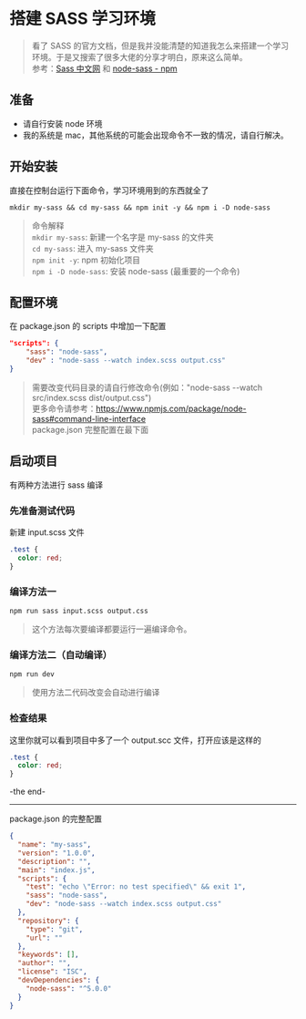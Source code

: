 # 搭建 SASS 学习环境

> 看了 SASS 的官方文档，但是我并没能清楚的知道我怎么来搭建一个学习环境。于是又搜索了很多大佬的分享才明白，原来这么简单。  
> 参考：[Sass 中文网](https://www.sass.hk/) 和 [node-sass - npm](https://www.npmjs.com/package/node-sass)

## 准备

- 请自行安装 node 环境
- 我的系统是 mac，其他系统的可能会出现命令不一致的情况，请自行解决。

## 开始安装

直接在控制台运行下面命令，学习环境用到的东西就全了

```shall
mkdir my-sass && cd my-sass && npm init -y && npm i -D node-sass
```

> 命令解释  
> `mkdir my-sass`: 新建一个名字是 my-sass 的文件夹  
> `cd my-sass`: 进入 my-sass 文件夹  
> `npm init -y`: npm 初始化项目  
> `npm i -D node-sass`: 安装 node-sass (最重要的一个命令)

## 配置环境

在 package.json 的 scripts 中增加一下配置

```json
"scripts": {
    "sass": "node-sass",
    "dev" : "node-sass --watch index.scss output.css"
}
```

> 需要改变代码目录的请自行修改命令(例如："node-sass --watch src/index.scss dist/output.css")  
> 更多命令请参考：https://www.npmjs.com/package/node-sass#command-line-interface  
> package.json 完整配置在最下面

## 启动项目

有两种方法进行 sass 编译

### 先准备测试代码

新建 input.scss 文件

```css
.test {
  color: red;
}
```

### 编译方法一

`npm run sass input.scss output.css`

> 这个方法每次要编译都要运行一遍编译命令。

### 编译方法二（自动编译）

`npm run dev`

> 使用方法二代码改变会自动进行编译

### 检查结果

这里你就可以看到项目中多了一个 output.scc 文件，打开应该是这样的

```css
.test {
  color: red;
}
```

-the end-

---

package.json 的完整配置

```json
{
  "name": "my-sass",
  "version": "1.0.0",
  "description": "",
  "main": "index.js",
  "scripts": {
    "test": "echo \"Error: no test specified\" && exit 1",
    "sass": "node-sass",
    "dev": "node-sass --watch index.scss output.css"
  },
  "repository": {
    "type": "git",
    "url": ""
  },
  "keywords": [],
  "author": "",
  "license": "ISC",
  "devDependencies": {
    "node-sass": "^5.0.0"
  }
}
```
